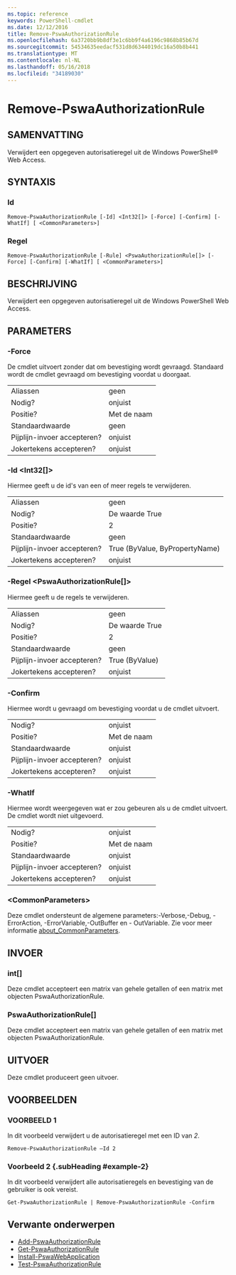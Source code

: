 ```yaml
---
ms.topic: reference
keywords: PowerShell-cmdlet
ms.date: 12/12/2016
title: Remove-PswaAuthorizationRule
ms.openlocfilehash: 6a3720bb9b8df3e1c6bb9f4a6196c9868b85b67d
ms.sourcegitcommit: 54534635eedacf531d8d6344019dc16a50b8b441
ms.translationtype: MT
ms.contentlocale: nl-NL
ms.lasthandoff: 05/16/2018
ms.locfileid: "34189030"
---
```

# <a name="remove-pswaauthorizationrule"></a>Remove-PswaAuthorizationRule

## <a name="synopsis"></a>SAMENVATTING

Verwijdert een opgegeven autorisatieregel uit de Windows PowerShell® Web Access.

## <a name="syntax"></a>SYNTAXIS

### <a name="id"></a>Id
```
Remove-PswaAuthorizationRule [-Id] <Int32[]> [-Force] [-Confirm] [-WhatIf] [ <CommonParameters>]
```

### <a name="rule"></a>Regel
```
Remove-PswaAuthorizationRule [-Rule] <PswaAuthorizationRule[]> [-Force] [-Confirm] [-WhatIf] [ <CommonParameters>]
```

## <a name="description"></a>BESCHRIJVING

Verwijdert een opgegeven autorisatieregel uit de Windows PowerShell Web Access.

## <a name="parameters"></a>PARAMETERS

### <a name="-force"></a>-Force

De cmdlet uitvoert zonder dat om bevestiging wordt gevraagd. Standaard wordt de cmdlet gevraagd om bevestiging voordat u doorgaat.

|||
|-|-|
| Aliassen                              | geen                                 |
| Nodig?                            | onjuist                                |
| Positie?                            | Met de naam                                |
| Standaardwaarde                        | geen                                 |
| Pijplijn-invoer accepteren?               | onjuist                                |
| Jokertekens accepteren?          | onjuist                                |

### <a name="-id-ltint32gt"></a>-Id &lt;Int32\[\]&gt;

Hiermee geeft u de id's van een of meer regels te verwijderen.

|||
|-|-|
| Aliassen                              | geen                                 |
| Nodig?                            | De waarde True                                 |
| Positie?                            | 2                                    |
| Standaardwaarde                        | geen                                 |
| Pijplijn-invoer accepteren?               | True (ByValue, ByPropertyName)       |
| Jokertekens accepteren?          | onjuist                                |

### <a name="-rule-ltpswaauthorizationrulegt"></a>-Regel &lt;PswaAuthorizationRule\[\]&gt;

Hiermee geeft u de regels te verwijderen.

|||
|-|-|
| Aliassen                              | geen                                 |
| Nodig?                            | De waarde True                                 |
| Positie?                            | 2                                    |
| Standaardwaarde                        | geen                                 |
| Pijplijn-invoer accepteren?               | True (ByValue)                       |
| Jokertekens accepteren?          | onjuist                                |

### <a name="-confirm"></a>-Confirm

Hiermee wordt u gevraagd om bevestiging voordat u de cmdlet uitvoert.

|||
|-|-|
| Nodig?                            | onjuist                                |
| Positie?                            | Met de naam                                |
| Standaardwaarde                        | onjuist                                |
| Pijplijn-invoer accepteren?               | onjuist                                |
| Jokertekens accepteren?          | onjuist                                |

### <a name="-whatif"></a>-WhatIf

Hiermee wordt weergegeven wat er zou gebeuren als u de cmdlet uitvoert. De cmdlet wordt niet uitgevoerd.

|||
|-|-|
| Nodig?                            | onjuist                                |
| Positie?                            | Met de naam                                |
| Standaardwaarde                        | onjuist                                |
| Pijplijn-invoer accepteren?               | onjuist                                |
| Jokertekens accepteren?          | onjuist                                |

### <a name="ltcommonparametersgt"></a>&lt;CommonParameters&gt;

Deze cmdlet ondersteunt de algemene parameters:-Verbose,-Debug, - ErrorAction, -ErrorVariable,-OutBuffer en - OutVariable.
Zie voor meer informatie [about_CommonParameters](http://go.microsoft.com/fwlink/p/?LinkID=113216).

## <a name="inputs"></a>INVOER

### <a name="int"></a>int\[\]

Deze cmdlet accepteert een matrix van gehele getallen of een matrix met objecten PswaAuthorizationRule.

### <a name="pswaauthorizationrule"></a>PswaAuthorizationRule\[\]

Deze cmdlet accepteert een matrix van gehele getallen of een matrix met objecten PswaAuthorizationRule.

## <a name="outputs"></a>UITVOER

Deze cmdlet produceert geen uitvoer.

## <a name="examples"></a>VOORBEELDEN

### <a name="example-1"></a>VOORBEELD 1

In dit voorbeeld verwijdert u de autorisatieregel met een ID van *2*.

```
Remove-PswaAuthorizationRule –Id 2
```

### <a name="example-2-example-2-subheading"></a>Voorbeeld 2 {.subHeading #example-2}

In dit voorbeeld verwijdert alle autorisatieregels en bevestiging van de gebruiker is ook vereist.

```
Get-PswaAuthorizationRule | Remove-PswaAuthorizationRule -Confirm
```

## <a name="related-topics"></a>Verwante onderwerpen

- [Add-PswaAuthorizationRule](add-pswaauthorizationrule.md)
- [Get-PswaAuthorizationRule](get-pswaauthorizationrule.md)
- [Install-PswaWebApplication](install-pswawebapplication.md)
- [Test-PswaAuthorizationRule](test-pswaauthorizationrule.md)